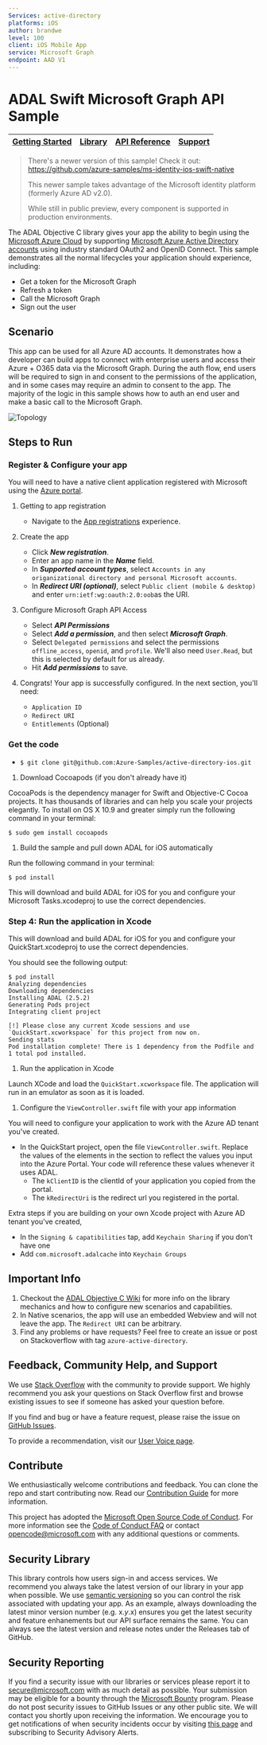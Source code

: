 ```yaml
--- 
Services: active-directory
platforms: iOS
author: brandwe
level: 100
client: iOS Mobile App
service: Microsoft Graph
endpoint: AAD V1
---
```

# ADAL Swift Microsoft Graph API Sample 


| [Getting Started](https://docs.microsoft.com/en-us/azure/active-directory/develop/active-directory-devquickstarts-ios)| [Library](https://github.com/AzureAD/azure-activedirectory-library-for-objc) | [API Reference](http://cocoadocs.org/docsets/ADAL/2.5.1/) | [Support](README.md#community-help-and-support)
| --- | --- | --- | --- |

> There's a newer version of this sample! Check it out: https://github.com/azure-samples/ms-identity-ios-swift-native
>
> This newer sample takes advantage of the Microsoft identity platform (formerly Azure AD v2.0).
>
> While still in public preview, every component is supported in production environments.

The ADAL Objective C library gives your app the ability to begin using the
[Microsoft Azure Cloud](https://cloud.microsoft.com) by supporting [Microsoft Azure Active Directory accounts](https://azure.microsoft.com/en-us/services/active-directory/) using industry standard OAuth2 and OpenID Connect. This sample demonstrates all the normal lifecycles your application should experience, including:

* Get a token for the Microsoft Graph
* Refresh a token
* Call the Microsoft Graph
* Sign out the user

## Scenario

This app can be used for all Azure AD accounts. It demonstrates how a developer can build apps to connect with enterprise users and access their Azure + O365 data via the Microsoft Graph.  During the auth flow, end users will be required to sign in and consent to the permissions of the application, and in some cases may require an admin to consent to the app.  The majority of the logic in this sample shows how to auth an end user and make a basic call to the Microsoft Graph.

![Topology](./images/iosintro.png)

## Steps to Run

### Register & Configure your app

You will need to have a native client application registered with Microsoft using the 
[Azure portal](https://portal.azure.com). 

1. Getting to app registration
    - Navigate to the [App registrations](https://go.microsoft.com/fwlink/?linkid=2083908) experience.
2. Create the app
    - Click ***New registration***.  
    - Enter an app name in the ***Name*** field.
    - In ***Supported account types***, select `Accounts in any origanizational directory and personal Microsoft accounts`.
    - In ***Redirect URI (optional)***, select `Public client (mobile & desktop)` and enter `urn:ietf:wg:oauth:2.0:oob`as the URI.  

3. Configure Microsoft Graph API Access
    - Select ***API Permissions*** 
    - Select ***Add a permission***, and then select ***Microsoft Graph***. 
    - Select `Delegated permissions` and select the permissions `offline_access`, `openid`, and `profile`. We'll also need `User.Read`, but this is selected by default for us already. 
    - Hit ***Add permissions*** to save.

4. Congrats! Your app is successfully configured. In the next section, you'll need:
    - `Application ID`
    - `Redirect URI`
    - `Entitlements` (Optional)

### Get the code

* `$ git clone git@github.com:Azure-Samples/active-directory-ios.git`

1. Download Cocoapods (if you don't already have it)

CocoaPods is the dependency manager for Swift and Objective-C Cocoa projects. It has thousands of libraries and can help you scale your projects elegantly. To install on OS X 10.9 and greater simply run the following command in your terminal:

`$ sudo gem install cocoapods`

1. Build the sample and pull down ADAL for iOS automatically

Run the following command in your terminal:

`$ pod install`

This will download and build ADAL for iOS for you and configure your Microsoft Tasks.xcodeproj to use the correct dependencies.

### Step 4: Run the application in Xcode

This will download and build ADAL for iOS for you and configure your QuickStart.xcodeproj to use the correct dependencies.

You should see the following output:

```
$ pod install
Analyzing dependencies
Downloading dependencies
Installing ADAL (2.5.2)
Generating Pods project
Integrating client project

[!] Please close any current Xcode sessions and use `QuickStart.xcworkspace` for this project from now on.
Sending stats
Pod installation complete! There is 1 dependency from the Podfile and 1 total pod installed.
```

1.  Run the application in Xcode

Launch XCode and load the `QuickStart.xcworkspace` file. The application will run in an emulator as soon as it is loaded.


1. Configure the `ViewController.swift` file with your app information

You will need to configure your application to work with the Azure AD tenant you've created.

-	In the QuickStart project, open the file `ViewController.swift`.  Replace the values of the elements in the section to reflect the values you input into the Azure Portal.  Your code will reference these values whenever it uses ADAL.
    -	The `kClientID` is the clientId of your application you copied from the portal.
    -	The `kRedirectUri` is the redirect url you registered in the portal.

Extra steps if you are building on your own Xcode project with Azure AD tenant you've created,
- In the ```Signing & capatibilities``` tap, add ```Keychain Sharing``` if you don't have one
- Add `com.microsoft.adalcache` into ```Keychain Groups``` 

## Important Info

1. Checkout the [ADAL Objective C Wiki](https://github.com/AzureAD/azure-activedirectory-library-for-objc/wiki) for more info on the library mechanics and how to configure new scenarios and capabilities. 
2. In Native scenarios, the app will use an embedded Webview and will not leave the app. The `Redirect URI` can be arbitrary. 
3. Find any problems or have requests? Feel free to create an issue or post on Stackoverflow with 
tag `azure-active-directory`. 

## Feedback, Community Help, and Support

We use [Stack Overflow](http://stackoverflow.com/questions/tagged/adal) with the community to 
provide support. We highly recommend you ask your questions on Stack Overflow first and browse 
existing issues to see if someone has asked your question before. 

If you find and bug or have a feature request, please raise the issue 
on [GitHub Issues](../../issues). 

To provide a recommendation, visit 
our [User Voice page](https://feedback.azure.com/forums/169401-azure-active-directory).

## Contribute

We enthusiastically welcome contributions and feedback. You can clone the repo and start 
contributing now. Read our [Contribution Guide](CONTRIBUTING.md) for more information.

This project has adopted the 
[Microsoft Open Source Code of Conduct](https://opensource.microsoft.com/codeofconduct/). 
For more information see 
the [Code of Conduct FAQ](https://opensource.microsoft.com/codeofconduct/faq/) or contact 
[opencode@microsoft.com](mailto:opencode@microsoft.com) with any additional questions or comments.

## Security Library

This library controls how users sign-in and access services. We recommend you always take the 
latest version of our library in your app when possible. We 
use [semantic versioning](http://semver.org) so you can control the risk associated with updating 
your app. As an example, always downloading the latest minor version number (e.g. x.*y*.x) ensures 
you get the latest security and feature enhanements but our API surface remains the same. You 
can always see the latest version and release notes under the Releases tab of GitHub.

## Security Reporting

If you find a security issue with our libraries or services please report it 
to [secure@microsoft.com](mailto:secure@microsoft.com) with as much detail as possible. Your 
submission may be eligible for a bounty through the [Microsoft Bounty](http://aka.ms/bugbounty) 
program. Please do not post security issues to GitHub Issues or any other public site. We will 
contact you shortly upon receiving the information. We encourage you to get notifications of when 
security incidents occur by 
visiting [this page](https://technet.microsoft.com/en-us/security/dd252948) and subscribing 
to Security Advisory Alerts.
